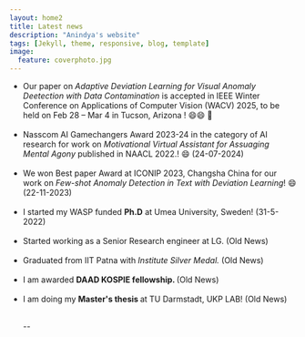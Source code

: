 ```yaml
---
layout: home2
title: Latest news
description: "Anindya's website"
tags: [Jekyll, theme, responsive, blog, template]
image:
  feature: coverphoto.jpg
---
```


<section>

<ul>

  <li> Our paper on <i>Adaptive Deviation Learning for Visual Anomaly Deetection with Data Contamination</i> is accepted in IEEE Winter Conference on Applications of Computer Vision (WACV) 2025, to be held on Feb 28 – Mar 4 in Tucson, Arizona ! 😄😄 🚀
</li>
<br> 

   <li> Nasscom AI Gamechangers Award 2023-24 in the category of AI research for work on <i>Motivational Virtual Assistant for Assuaging Mental Agony</i> published in NAACL 2022.! 😄 (24-07-2024)
</li>
<br>
  
 <li> We won Best paper Award at ICONIP 2023, Changsha China for our work on <i>Few-shot Anomaly Detection in Text with Deviation Learning</i>! 😄 (22-11-2023)
</li>
<br>
  
 <li> I started my WASP funded <b>Ph.D</b> at Umea University, Sweden! (31-5-2022)
</li>
<br>
  
  <li> Started working as a Senior Research engineer at LG. (Old News) 
</li>
  
<br>
  
<li>Graduated from IIT Patna with <i> Institute Silver Medal.</i> (Old News) </li> 

<br>
  
<li>I am awarded <strong>DAAD KOSPIE fellowship. </strong> (Old News)</li>

<br>

<li>I am doing my <strong>Master's thesis </strong> at TU Darmstadt, UKP LAB! (Old News)  
</li>


<br>







--

</ul>

</section>
